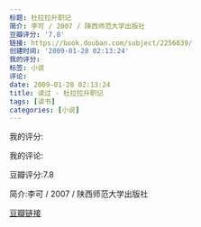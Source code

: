 ```yaml
---
标题: 杜拉拉升职记
简介: 李可 / 2007 / 陕西师范大学出版社
豆瓣评分: '7.8'
链接: https://book.douban.com/subject/2256039/
创建时间: '2009-01-28 02:13:24'
我的评分:
标签: 小说
评论:
date: 2009-01-28 02:13:24
title: 读过 - 杜拉拉升职记
tags: [读书]
categories: [小说]
---
```


我的评分:

我的评论:

豆瓣评分:7.8

简介:李可 / 2007 / 陕西师范大学出版社

[豆瓣链接](https://book.douban.com/subject/2256039/)

